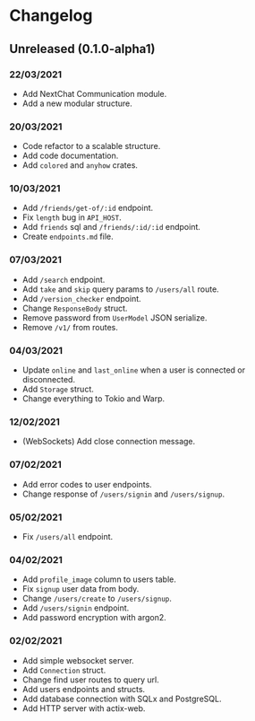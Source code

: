 # Changelog

## Unreleased (0.1.0-alpha1)

### 22/03/2021
-   Add NextChat Communication module.
-   Add a new modular structure.

### 20/03/2021
-   Code refactor to a scalable structure.
-   Add code documentation.
-   Add `colored` and `anyhow` crates.

### 10/03/2021
-   Add `/friends/get-of/:id` endpoint.
-   Fix `length` bug in `API_HOST`.
-   Add `friends` sql and `/friends/:id/:id` endpoint.
-   Create `endpoints.md` file.

### 07/03/2021
-   Add `/search` endpoint.
-   Add `take` and `skip` query params to `/users/all` route.
-   Add `/version_checker` endpoint.
-   Change `ResponseBody` struct.
-   Remove password from `UserModel` JSON serialize.
-   Remove `/v1/` from routes.

### 04/03/2021
-   Update `online` and `last_online` when a user is connected or disconnected.
-   Add `Storage` struct.
-   Change everything to Tokio and Warp.

### 12/02/2021
-   (WebSockets) Add close connection message.

### 07/02/2021
-   Add error codes to user endpoints.
-   Change response of `/users/signin` and `/users/signup`.

### 05/02/2021
-   Fix `/users/all` endpoint.

### 04/02/2021
-   Add `profile_image` column to users table.
-   Fix `signup` user data from body.
-   Change `/users/create` to `/users/signup`.
-   Add `/users/signin` endpoint.
-   Add password encryption with argon2.

### 02/02/2021
-   Add simple websocket server.
-   Add `Connection` struct.
-   Change find user routes to query url.
-   Add users endpoints and structs.
-   Add database connection with SQLx and PostgreSQL.
-   Add HTTP server with actix-web.
